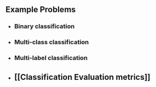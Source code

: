 ## Example Problems
+ ### Binary classification
+ ### Multi-class classification
+ ### Multi-label classification

+ ## [[Classification Evaluation metrics]]
  